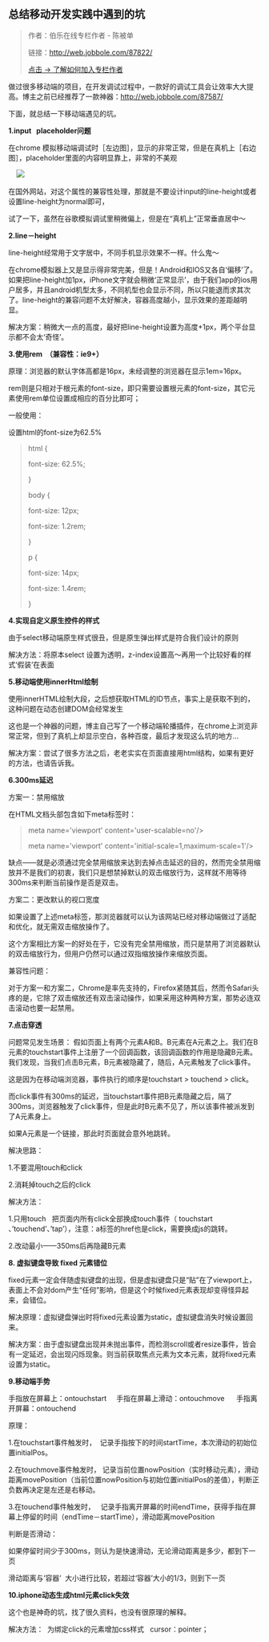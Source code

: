 总结移动开发实践中遇到的坑
-------------

> 作者：伯乐在线专栏作者 \- 陈被单
> 
> 链接：http://web.jobbole.com/87822/
> 
> [点击 → 了解如何加入专栏作者](http://mp.weixin.qq.com/s?__biz=MzAxODE2MjM1MA==&mid=402764500&idx=1&sn=cfcc178c7718d548b7cdc04758502bd9&scene=21#wechat_redirect)

  

做过很多移动端的项目，在开发调试过程中，一款好的调试工具会让效率大大提高。博主之前已经推荐了一款神器：http://web.jobbole.com/87587/

  

下面，就总结一下移动端遇见的坑。

  

**1.input   placeholder问题**

  

在chrome 模拟移动端调试时［左边图］，显示的非常正常，但是在真机上［右边图］，placeholder里面的内容明显靠上，非常的不美观

  

    ![](http://image100.360doc.com/DownloadImg/2016/09/3009/81249587_1)

  

在国外网站，对这个属性的兼容性处理，那就是不要设计input的line-height或者设置line-height为normal即可，

  

试了一下，虽然在谷歌模拟调试里稍微偏上，但是在“真机上”正常垂直居中～

  

**2.line－height**

  

line-height经常用于文字居中，不同手机显示效果不一样。什么鬼～

  

在chrome模拟器上又是显示得非常完美，但是！Android和IOS又各自‘偏移’了。如果把line-height加1px，iPhone文字就会稍微‘正常显示’，由于我们app的ios用户居多，并且android机型太多，不同机型也会显示不同，所以只能退而求其次了。line-height的兼容问题不太好解决，容器高度越小，显示效果的差距越明显。

  

解决方案：稍微大一点的高度，最好把line-height设置为高度+1px，两个平台显示都不会太‘奇怪’。

  

**3.使用rem  （兼容性：ie9+）**

  

原理：浏览器的默认字体高都是16px，未经调整的浏览器在显示1em=16px。

  

rem则是只相对于根元素的font-size，即只需要设置根元素的font-size，其它元素使用rem单位设置成相应的百分比即可；

  

一般使用：

  

设置html的font-size为62.5%

  

> html  {
> 
> font-size: 62.5%;
> 
> }
> 
> body  {
> 
> font-size: 12px;
> 
> font-size: 1.2rem;
> 
> }
> 
> p  {
> 
> font-size: 14px;
> 
> font-size: 1.4rem;
> 
> }

  

**4.实现自定义原生控件的样式**

  

由于select移动端原生样式很丑，但是原生弹出样式是符合我们设计的原则

  

解决方法：将原本select 设置为透明，z-index设置高～再用一个比较好看的样式‘假装’在表面

  

**5.移动端使用innerHtml绘制**

  

使用innerHTML绘制大段，之后想获取HTML的ID节点，事实上是获取不到的，这种问题在动态创建DOM会经常发生

  

这也是一个神器的问题，博主自己写了一个移动端轮播插件，在chrome上浏览非常正常，但到了真机上却显示空白，各种百度，最后才发现这么坑的地方…

  

解决方案：尝试了很多方法之后，老老实实在页面直接用html结构，如果有更好的方法，也请告诉我。

  

**6.300ms延迟**

  

方案一：禁用缩放

  

在HTML文档头部包含如下meta标签时：

  

> meta name='viewport'  content='user-scalable=no'/>
> 
> meta name='viewport'  content='initial-scale=1,maximum-scale=1'/>

  

缺点——就是必须通过完全禁用缩放来达到去掉点击延迟的目的，然而完全禁用缩放并不是我们的初衷，我们只是想禁掉默认的双击缩放行为，这样就不用等待300ms来判断当前操作是否是双击。

  

方案二：更改默认的视口宽度

  

  

如果设置了上述meta标签，那浏览器就可以认为该网站已经对移动端做过了适配和优化，就无需双击缩放操作了。

  

这个方案相比方案一的好处在于，它没有完全禁用缩放，而只是禁用了浏览器默认的双击缩放行为，但用户仍然可以通过双指缩放操作来缩放页面。

  

兼容性问题：

  

对于方案一和方案二，Chrome是率先支持的，Firefox紧随其后，然而令Safari头疼的是，它除了双击缩放还有双击滚动操作，如果采用这种两种方案，那势必连双击滚动也要一起禁用。

  

**7.点击穿透**

  

问题常见发生场景： 假如页面上有两个元素A和B。B元素在A元素之上。我们在B元素的touchstart事件上注册了一个回调函数，该回调函数的作用是隐藏B元素。我们发现，当我们点击B元素，B元素被隐藏了，随后，A元素触发了click事件。

  

这是因为在移动端浏览器，事件执行的顺序是touchstart > touchend > click。

  

而click事件有300ms的延迟，当touchstart事件把B元素隐藏之后，隔了300ms，浏览器触发了click事件，但是此时B元素不见了，所以该事件被派发到了A元素身上。

  

如果A元素是一个链接，那此时页面就会意外地跳转。

  

解决思路：

  

1.不要混用touch和click

  

2.消耗掉touch之后的click

  

解决方法：

  

1.只用touch   把页面内所有click全部换成touch事件（ touchstart 、’touchend’、’tap’），注意：a标签的href也是click，需要换成js的跳转。

  

2.改动最小——350ms后再隐藏B元素

  

**8\. 虚拟键盘导致 fixed 元素错位**

  

fixed元素一定会伴随虚拟键盘的出现，但是虚拟键盘只是“贴”在了viewport上，表面上不会对dom产生“任何”影响，但是这个时候fixed元素表现却变得怪异起来，会错位。

  

解决原理：虚拟键盘弹出时将fixed元素设置为static，虚拟键盘消失时候设置回来。

  

解决方案：由于虚拟键盘出现并未抛出事件，而检测scroll或者resize事件，皆会有一定延迟，会出现闪烁现象。则当前获取焦点元素为文本元素，就将fixed元素设置为static。

  

**9.移动端手势**

  

手指放在屏幕上：ontouchstart     手指在屏幕上滑动：ontouchmove      手指离开屏幕：ontouchend

  

原理：

  

1.在touchstart事件触发时，  记录手指按下的时间startTime，本次滑动的初始位置initialPos。

  

2.在touchmove事件触发时， 记录当前位置nowPosition（实时移动元素），滑动距离movePosition（当前位置nowPosition与初始位置initialPos的差值），判断正负数再决定是左还是右移动。

  

3.在touchend事件触发时，   记录手指离开屏幕的时间endTime，获得手指在屏幕上停留的时间（endTime－startTime），滑动距离movePosition

  

判断是否滑动：

  

如果停留时间少于300ms，则认为是快速滑动，无论滑动距离是多少，都到下一页

滑动距离与‘容器’  大小进行比较，若超过‘容器’大小的1/3，则到下一页

  

**10.iphone动态生成html元素click失效**

  

这个也是神奇的坑，找了很久资料，也没有很原理的解释。

  

解决方法：  为绑定click的元素增加css样式   cursor：pointer；

  

  
